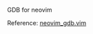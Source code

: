 GDB for neovim

Reference: [neovim\_gdb.vim](https://github.com/neovim/neovim/blob/master/contrib/gdb/neovim_gdb.vim)
